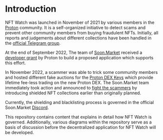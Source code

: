 # Introduction

NFT Watch was launched in November of 2021 by various members in the [Proton](https://proton.org) community. It is a self-organized initiative to detect scams and prevent other community members from buying fraudulent NFTs. Initially, all reports and judgements about different collections have been handled in the [official Telegram group](https://t.me/protonnftwatch).

At the end of September 2022, The team of [Soon.Market](https://soon.market) received a [developer grant](https://www.proton.org/wps-developer-grants) by Proton to build a proposed application which supports this effort.

In November 2022, a scammer was able to trick some community members and hosted different fake auctions for the [Proton DEX Keys](https://soon.market/collections/353512453544) which provide lifetime fee-less trading on the new Proton DEX. The Soon.Market team immediately took action and announced to [fight the scammers](https://medium.com/soonmarket/fighting-the-scammers-announcing-whitelisting-governed-by-proton-nft-watch-6dca0cacbfed) by introducing shielded NFT collections earlier than originally planned.

Currently, the shielding and blacklisting process is governed in the official Soon.Market [Discord](https://discord.gg/KtVVaYy6b3).

This repository contains content that explains in detail how NFT Watch is governed. Additionally, various diagrams within the repository serve as a basis of discussion before the decentralized application for NFT Watch will be developed.